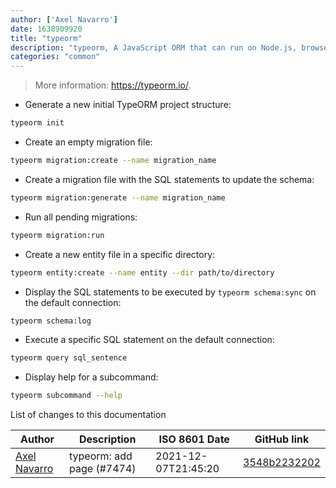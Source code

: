 ```yaml
---
author: ['Axel Navarro']
date: 1638909920
title: "typeorm"
description: "typeorm, A JavaScript ORM that can run on Node.js, browser, Cordova, Ionic, React Native, NativeScript, and Electron platforms."
categories: "common"
---
```

> More information: <https://typeorm.io/>.

- Generate a new initial TypeORM project structure:

```bash
typeorm init
```

- Create an empty migration file:

```bash
typeorm migration:create --name migration_name
```

- Create a migration file with the SQL statements to update the schema:

```bash
typeorm migration:generate --name migration_name
```

- Run all pending migrations:

```bash
typeorm migration:run
```

- Create a new entity file in a specific directory:

```bash
typeorm entity:create --name entity --dir path/to/directory
```

- Display the SQL statements to be executed by `typeorm schema:sync` on the default connection:

```bash
typeorm schema:log
```

- Execute a specific SQL statement on the default connection:

```bash
typeorm query sql_sentence
```

- Display help for a subcommand:

```bash
typeorm subcommand --help
```
List of changes to this documentation


Author | Description | ISO 8601 Date | GitHub link
------|-----|-----|-----
[Axel Navarro](mailto:navarroaxel@gmail.com) | typeorm: add page (#7474) | 2021-12-07T21:45:20 | [3548b2232202](https://github.com/tldr-pages/tldr/commit/3548b2232202e072b59f1acb456f7e8fcc116dc7)

